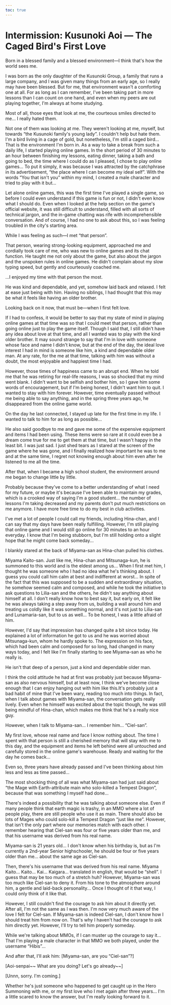 ```yaml
---
toc: true
---
```


# Intermission: Kusunoki Aoi — The Caged Bird's First Love

Born in a blessed family and a blessed environment—I think that's how the world
sees me.

I was born as the only daughter of the Kusunoki Group, a family that runs a
large company, and I was given many things from an early age, so I really may
have been blessed. But for me, that environment wasn't a comforting one at all.
For as long as I can remember, I've been taking part in more lessons than I can
count on one hand, and even when my peers are out playing together, I'm always
at home studying.

Most of all, those eyes that look at me, the courteous smiles directed to me...
I really hated them.

Not one of them was looking at me. They weren't looking at me, myself, but
towards “the Kusunoki family's young lady”. I couldn't help but hate them. I'm a
bird living in a cage of gold, but nonetheless, I'm still a caged bird... That
is the environment I'm born in. As a way to take a break from such a daily life,
I started playing online games. In the short period of 30 minutes to an hour
between finishing my lessons, eating dinner, taking a bath and going to bed, the
time where I could do as I pleased, I chose to play online games... To put it
simply, it was because I was attracted by the catchphrase in its advertisement,
“the place where I can become my ideal self”. With the words “You that isn't
you” within my mind, I created a male character and tried to play with it but...

Let alone online games, this was the first time I've played a single game, so
before I could even understand if this game is fun or not, I didn't even know
what I should do. Even when I looked at the help section on the game's official
website, it was still difficult to understand, filled with all sorts of
technical jargon, and the in-game chatting was rife with incomprehensible
conversation. And of course, I had no one to ask about this, so I was feeling
troubled in the city's starting area.

While I was feeling as such—I met “that person”.

That person, wearing strong-looking equipment, approached me and cordially took
care of me, who was new to online games and its chat function. He taught me not
only about the game, but also about the jargon and the unspoken rules in online
games. He didn't complain about my slow typing speed, but gently and courteously
coached me.

...I enjoyed my time with that person the most.

He was kind and dependable, and yet, somehow laid back and relaxed. I felt at
ease just being with him. Having no siblings, I had thought that this may be
what it feels like having an older brother.

Looking back on it now, that must be—when I first felt love.

If I had to confess, it would be better to say that my state of mind in playing
online games at that time was so that I could meet that person, rather than
going online just to play the game itself. Though I said that, I still didn't
have any idea about love at that time, and all I wanted was to play with the
kind older brother. It may sound strange to say that I'm in love with someone
whose face and name I didn't know, but at the end of the day, the ideal love
interest I had in mind is someone like him, a kind and dependable older man. At
any rate, for the me at that time, talking with him was without a doubt, the
most enjoyable and happiest time I had.

However, those times of happiness came to an abrupt end. When he told me that he
was retiring for real-life reasons, I was so shocked that my mind went blank. I
didn't want to be selfish and bother him, so I gave him some words of
encouragement, but if I'm being honest, I didn't want him to quit. I wanted to
stay with him forever. However, time eventually passed without me being able to
say anything, and in the spring three years ago, he disappeared from the online
game world.

On the day he last connected, I stayed up late for the first time in my life. I
wanted to talk to him for as long as possible...

He also said goodbye to me and gave me some of the expensive equipment and items
I had been using. These items were so rare at it could even be a dream come true
for me to get them at that time, but I wasn't happy in the least bit. I was just
sad. I just shed tears as I stared at the screen of the game where he was gone,
and I finally realized how important he was to me and at the same time, I regret
not knowing enough about him even after he listened to me all the time.

After that, when I became a high school student, the environment around me began
to change little by little.

Probably because they've come to a better understanding of what I need for my
future, or maybe it's because I've been able to maintain my grades, which is a
crooked way of saying I'm a good student... the number of lessons I'm taking
decreased and my parents don't put much restrictions on me anymore. I have more
free time to do my best in club activities.

I've met a lot of people I could call my friends, including Hina-chan, and I can
say that my days have been really fulfilling. However, I'm still playing that
online game and I would still go online for 30 minutes to an hour everyday. I
know that I'm being stubborn, but I'm still holding onto a slight hope that he
might come back someday...

I blankly stared at the back of Miyama-san as Hina-chan pulled his clothes.

Miyama Kaito-san. Just like me, Hina-chan and Mitsunaga-kun, he is summoned to
this world and is the eldest among us... When I first met him, I thought he was
someone who I had no idea what he's thinking about. I guess you could call him
calm at best and indifferent at worst... In spite of the fact that this was
supposed to be a sudden and extraordinary situation, he somehow seemed calm and
composed, and while he took the initiative to ask questions to Lilia-san and the
others, he didn't say anything about himself at all. I don't really know how to
best say it, but early on, it felt like he was always taking a step away from
us, building a wall around him and treating us coldly like it was something
normal, and it's not just to Lilia-san and Lunamaria-san, but to us as well...
To be honest, I was a little afraid of him.

However, I'd say that impression has changed quite a bit since today. He
explained a lot of information he got to us and he was worried about
Mitsunaga-kun, whom he hardly spoke to. The expression on his face, which had
been calm and composed for so long, had changed in many ways today, and I felt
like I'm finally starting to see Miyama-san as who he really is.

He isn't that deep of a person, just a kind and dependable older man.

I think the cold attitude he had at first was probably just because Miyama-san
as also nervous himself, but at least now, I think we've become close enough
that I can enjoy hanging out with him like this.It's probably just a bad habit
of mine that I've been wary, reading too much into things. In fact, when I talk
about games with Miyama-san, the conversation gets really lively. Even when he
himself was excited about the topic though, he was still being mindful of
Hina-chan, which makes me think that he's a really nice guy.

However, when I talk to Miyama-san... I remember him... “Ciel-san”.

My first love, whose real name and face I know nothing about. The time I spent
with that person is still a cherished memory that will stay with me to this day,
and the equipment and items he left behind were all untouched and carefully
stored in the online game's warehouse. Ready and waiting for the day he comes
back...

Even so, three years have already passed and I've been thinking about him less
and less as time passed...

The most shocking thing of all was what Miyama-san had just said about “the Mage
with Earth-attribute main who solo-killed a Tempest Dragon”, because that was
something I myself had done...

There's indeed a possibility that he was talking about someone else. Even if
many people think that earth magic is trashy, in an MMO where a lot of people
play, there are still people who use it as main. There should also be lots of
Mages who could solo-kill a Tempest Dragon “just like me”. However, that isn't
the only part where our memories match with each other. I remember hearing that
Ciel-san was four or five years older than me, and that his username was derived
from his real name.

Miyama-san is 21 years old... I don't know when his birthday is, but as I'm
currently a 2nd-year Senior highschooler, he should be four or five years older
than me... about the same age as Ciel-san.

Then, there's his username that was derived from his real name. Miyama Kaito...
Kaito... Kai... Kaigara... translated in english, that would be “shell”. I guess
that may be too much of a stretch huh? However, Miyama-san was too much like
Ciel-san to deny it. From his tone to the atmosphere around him, a gentle and
laid-back personality... Once I thought of it that way, I could only think of it
like that.

However, I still couldn't find the courage to ask him about it directly yet.
After all, I'm not the same as I was then. I'm now very much aware of the love I
felt for Ciel-san. If Miyama-san is indeed Ciel-san, I don't know how I should
treat him from now on. That's why I haven't had the courage to ask him directly
yet. However, I'll try to tell him properly someday.

While we're talking about MMOs, if I can muster up the courage to say it... That
I'm playing a male character in that MMO we both played, under the username
“Hibis”...

And after that, I'll ask him: [Miyama-san, are you “Ciel-san”?]

[Aoi-senpai~~ What are you doing? Let's go already~~]

[Unnn, sorry. I'm coming.]

Whether he's just someone who happened to get caught up in the Hero Summoning
with me, or my first love who I met again after three years... I'm a little
scared to know the answer, but I'm really looking forward to it.
